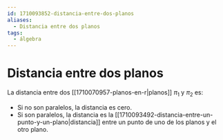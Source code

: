 ```yaml
---
id: 1710093852-distancia-entre-dos-planos
aliases:
  - Distancia entre dos planos
tags:
  - álgebra
---
```


# Distancia entre dos planos

La distancia entre dos [[1710070957-planos-en-r|planos]] $\pi_1$ y $\pi_2$ es:

- Si no son paralelos, la distancia es cero. 
- Si son paralelos, la distancia es la [[1710093492-distancia-entre-un-punto-y-un-plano|distancia]] entre un punto de uno de los planos y el otro plano.
